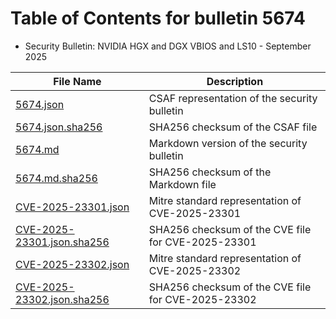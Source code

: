 # Table of Contents for bulletin 5674

 - Security Bulletin: NVIDIA HGX and DGX VBIOS and LS10 - September 2025

| File Name | Description |
|-----------|-------------|
| [5674.json](5674.json) | CSAF representation of the security bulletin |
| [5674.json.sha256](5674.json.sha256) | SHA256 checksum of the CSAF file |
| [5674.md](5674.md) | Markdown version of the security bulletin |
| [5674.md.sha256](5674.md.sha256) | SHA256 checksum of the Markdown file |
| [CVE-2025-23301.json](CVE-2025-23301.json) | Mitre standard representation of CVE-2025-23301 |
| [CVE-2025-23301.json.sha256](CVE-2025-23301.json.sha256) | SHA256 checksum of the CVE file for CVE-2025-23301 |
| [CVE-2025-23302.json](CVE-2025-23302.json) | Mitre standard representation of CVE-2025-23302 |
| [CVE-2025-23302.json.sha256](CVE-2025-23302.json.sha256) | SHA256 checksum of the CVE file for CVE-2025-23302 |
